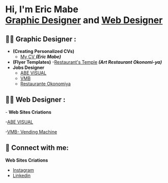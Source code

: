 <h1>Hi, I'm Eric Mabe<br/><a href="https://github.com/EricCCT">Graphic Designer</a> and <a href="https://www.linkedin.com/in/eric-mabe-1821a61a9/">Web Designer</a></h1>

<h2>👨‍💻  Graphic Designer :</h2>

- <b>(Creating Personalized CVs)</b>
  - [My CV ](https://github.com/EricCCT/creating-personalized-CVs/blob/main/CV%20-%20Eric%20Mabe%20.pdf) <b><i>(Eric Mabe)</b></i>
- <b>(Flyer Templates)</b>
  -[Restaurant's Temple](https://github.com/EricCCT/Flyer-Templates/blob/main/Arte%20Flyer%20-%20Okonomi%20ya.pdf) <b><i>(Art Restaurant Okonomi-ya)</b></i>
- <b>Jobs Designer </b>
  - [ABE VISUAL](https://www.instagram.com/abevisualoficial?igshid=OGQ5ZDc2ODk2ZA%3D%3D)
  - [VMB](https://www.instagram.com/vmb_snackingmachine?igshid=OGQ5ZDc2ODk2ZA%3D%3D)
  - [Restaurante Okonomiya](https://www.instagram.com/restauranteokonomiya?igshid=OGQ5ZDc2ODk2ZA%3D%3D)

<h2>👨‍💻  Web Designer :</h2>
- <b>Web Sites Criations</b>

  -[ABE VISUAL](https://abevisual.com.br/)

  -[VMB- Vending Machine](https://sites.google.com/student.cct.ie/vmbvending?usp=sharing)

  

<h2> 🤳 Connect with me:</h2>

 <b>Web Sites Criations</b>
  - [Instagram](https://www.instagram.com/ericmabe/?next=%2F)
 - [Linkedin](https://www.linkedin.com/in/eric-mabe-1821a61a9/)


<!--
**joshmadakor1/joshmadakor1** is a ✨ _special_ ✨ repository because its `README.md` (this file) appears on your GitHub profile.

Here are some ideas to get you started:

- 🔭 I’m currently working on ...
- 🌱 I’m currently learning ...
- 👯 I’m looking to collaborate on ...
- 🤔 I’m looking for help with ...
- 💬 Ask me about ...
- 📫 How to reach me: ...
- 😄 Pronouns: ...
- ⚡ Fun fact: ...
-->
